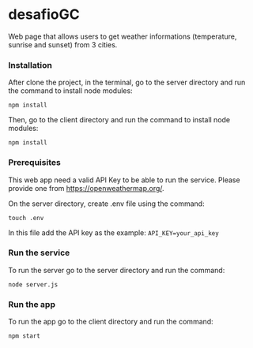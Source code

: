 # desafioGC

Web page that allows users to get weather informations (temperature, sunrise and sunset) from 3 cities.

<h3>Installation</h3>

After clone the project, in the terminal, go to the server directory and run the command to install node modules:

`npm install`

Then, go to the client directory and run the command to install node modules:

`npm install`

<h3>Prerequisites</h3>

This web app need a valid API Key to be able to run the service.
Please provide one from <a>https://openweathermap.org/</a>.

<p>On the server directory, create .env file using the command:</p>

`touch .env`

In this file add the API key as the example:
`API_KEY=your_api_key`

<h3>Run the service</h3>

To run the server go to the server directory and run the command:

`node server.js`

<h3>Run the app</h3>

To run the app go to the client directory and run the command:

`npm start`
